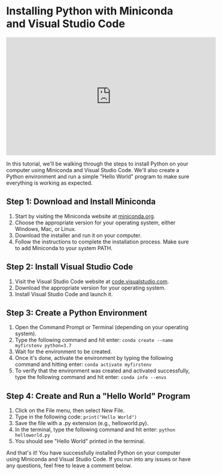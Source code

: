 # Installing Python with Miniconda and Visual Studio Code

<iframe width="560" height="315" src="https://www.youtube.com/embed/qMhMeB9dg-g" title="YouTube video player" frameborder="0" allow="accelerometer; autoplay; clipboard-write; encrypted-media; gyroscope; picture-in-picture; web-share" allowfullscreen></iframe>

In this tutorial, we'll be walking through the steps to install Python on your computer using Miniconda and Visual Studio Code. We'll also create a Python environment and run a simple "Hello World" program to make sure everything is working as expected.

## Step 1: Download and Install Miniconda

1. Start by visiting the Miniconda website at [miniconda.org](https://docs.conda.io/en/latest/miniconda.html).
2. Choose the appropriate version for your operating system, either Windows, Mac, or Linux. 
3. Download the installer and run it on your computer. 
4. Follow the instructions to complete the installation process. Make sure to add Miniconda to your system PATH. 

## Step 2: Install Visual Studio Code

1. Visit the Visual Studio Code website at [code.visualstudio.com](https://code.visualstudio.com/).
2. Download the appropriate version for your operating system.
3. Install Visual Studio Code and launch it.

## Step 3: Create a Python Environment

1. Open the Command Prompt or Terminal (depending on your operating system).
2. Type the following command and hit enter:
```conda create --name myfirstenv python=3.7```
3. Wait for the environment to be created. 
4. Once it's done, activate the environment by typing the following command and hitting enter:
```conda activate myfirstenv```
5. To verify that the environment was created and activated successfully, type the following command and hit enter:
```conda info --envs```

## Step 4: Create and Run a "Hello World" Program

1. Click on the File menu, then select New File. 
2. Type in the following code: 
```print("Hello World")```
3. Save the file with a .py extension (e.g., helloworld.py). 
4. In the terminal, type the following command and hit enter:
```python helloworld.py```
5. You should see "Hello World" printed in the terminal.

And that's it! You have successfully installed Python on your computer using Miniconda and Visual Studio Code. If you run into any issues or have any questions, feel free to leave a comment below.
